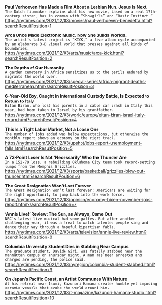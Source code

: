 **Paul Verhoeven Has Made a Film About a Lesbian Nun. Jesus Is Next.**\
`The Dutch filmmaker explains what his new movie, based on a real 17th-century sister, has in common with “Showgirls” and “Basic Instinct.”`\
https://nytimes.com/2021/12/03/movies/paul-verhoeven-benedetta.html?searchResultPosition=1

**Arca Once Made Electronic Music. Now She Builds Worlds.**\
`The artist’s latest project is “KICK,” a five-album cycle accompanied by an elaborate 3-D visual world that presses against all kinds of boundaries.`\
https://nytimes.com/2021/12/03/arts/music/arca-kick.html?searchResultPosition=2

**The Depths of Our Humanity**\
`A garden cemetery in Africa sensitizes us to the perils endured by migrants the world over.`\
https://nytimes.com/2021/12/03/special-series/africa-migrant-deaths-mediterranean.html?searchResultPosition=3

**6-Year-Old Boy, Caught in International Custody Battle, Is Expected to Return to Italy**\
`Eitan Biran, who lost his parents in a cable car crash in Italy this year, had been taken to Israel by his grandfather.`\
https://nytimes.com/2021/12/03/world/europe/eitan-biran-israel-italy-return.html?searchResultPosition=4

**This Is a Tight Labor Market, Not a Loose One**\
`The number of jobs added was below expectations, but otherwise the monthly report shows an economy on the right track.`\
https://nytimes.com/2021/12/03/upshot/jobs-report-unemployment-falls.html?searchResultPosition=5

**A 73-Point Loser Is Not ‘Necessarily’ Who the Thunder Are**\
`In a 152-79 loss, a rebuilding Oklahoma City team took record-setting lumps from the Memphis Grizzlies.`\
https://nytimes.com/2021/12/03/sports/basketball/grizzlies-blow-out-thunder.html?searchResultPosition=6

**The Great Resignation Won’t Last Forever**\
`The Great Resignation won’t last forever: Americans are waiting for the right opportunity to jump back into the work force.`\
https://nytimes.com/2021/12/03/opinion/economy-biden-november-jobs-report.html?searchResultPosition=7

**‘Annie Live!’ Review: The Sun, as Always, Came Out**\
`NBC’s latest live musical had some gaffes. But after another challenging year, it was a treat to watch talented people sing and dance their way through a hopeful bipartisan fable.`\
https://nytimes.com/2021/12/03/arts/television/annie-live-review.html?searchResultPosition=8

**Columbia University Student Dies in Stabbing Near Campus**\
`The graduate student, Davide Giri, was fatally stabbed near the Manhattan campus on Thursday night. A man has been arrested and charges are pending, the police said.`\
https://nytimes.com/2021/12/03/nyregion/columbia-student-stabbed.html?searchResultPosition=9

**On Japan’s Pacific Coast, an Artist Communes With Nature**\
`At his retreat near Isumi, Kazunori Hamana creates humble yet imposing ceramic vessels that evoke the world around him.`\
https://nytimes.com/2021/12/03/t-magazine/kazunori-hamana-studio.html?searchResultPosition=10

